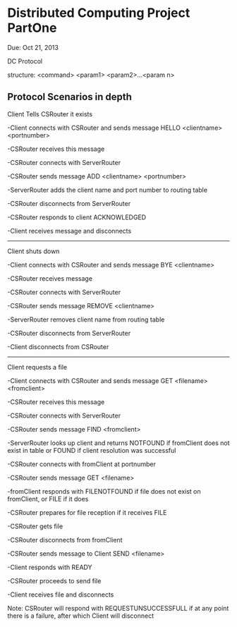 Distributed Computing Project PartOne
==================================
Due: Oct 21, 2013

DC Protocol

structure: \<command> \<param1> \<param2>...\<param n>


Protocol Scenarios in depth
------------------

Client Tells CSRouter it exists

-Client connects with CSRouter and sends message HELLO \<clientname> \<portnumber>

-CSRouter receives this message

-CSRouter connects with ServerRouter

-CSRouter sends message ADD \<clientname> \<portnumber> 

-ServerRouter adds the client name and port number to routing table

-CSRouter disconnects from ServerRouter

-CSRouter responds to client ACKNOWLEDGED

-Client receives message and disconnects


---------------


Client shuts down

-Client connects with CSRouter and sends message BYE \<clientname>

-CSRouter receives message

-CSRouter connects with ServerRouter

-CSRouter sends message REMOVE \<clientname>

-ServerRouter removes client name from routing table

-CSRouter disconnects from ServerRouter

-Client disconnects from CSRouter




-----------


Client requests a file

-Client connects with CSRouter and sends message GET \<filename> \<fromclient>

-CSRouter receives this message

-CSRouter connects with ServerRouter

-CSRouter sends message FIND \<fromclient>

-ServerRouter looks up client and returns NOTFOUND if fromClient does not exist in table or FOUND <portnumber> if client resolution was successful

-CSRouter connects with fromClient at portnumber

-CSRouter sends message GET \<filename>

-fromClient responds with FILENOTFOUND if file does not exist on fromClient, or FILE if it does

-CSRouter prepares for file reception if it receives FILE

-CSRouter gets file

-CSRouter disconnects from fromClient

-CSRouter sends message to Client SEND \<filename>

-Client responds with READY

-CSRouter proceeds to send file

-Client receives file and disconnects

Note: CSRouter will respond with REQUESTUNSUCCESSFULL if at any point there is a failure, after which Client will disconnect
